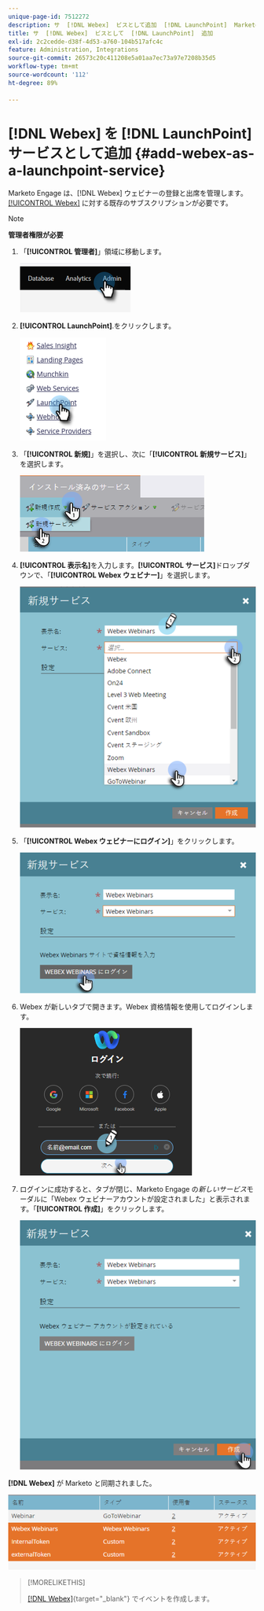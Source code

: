 ```yaml
---
unique-page-id: 7512272
description: サ  [!DNL Webex]  ビスとして追加  [!DNL LaunchPoint]  Marketo ドキュメント – 製品ドキュメント
title: サ  [!DNL Webex]  ビスとして  [!DNL LaunchPoint]  追加
exl-id: 2c2cedde-d38f-4d53-a760-104b517afc4c
feature: Administration, Integrations
source-git-commit: 26573c20c411208e5a01aa7ec73a97e7208b35d5
workflow-type: tm+mt
source-wordcount: '112'
ht-degree: 89%

---
```


# [!DNL Webex] を [!DNL LaunchPoint] サービスとして追加 {#add-webex-as-a-launchpoint-service}

Marketo Engage は、[!DNL Webex] ウェビナーの登録と出席を管理します。[[!UICONTROL Webex]](https://www.webex.com/) に対する既存のサブスクリプションが必要です。

>[!NOTE]
>
>**管理者権限が必要**

1. 「**[!UICONTROL 管理者]**」領域に移動します。

   ![](assets/add-webex-as-a-launchpoint-service-1.png)

1. **[!UICONTROL LaunchPoint]**.をクリックします。

   ![](assets/add-webex-as-a-launchpoint-service-2.png)

1. 「**[!UICONTROL 新規]**」を選択し、次に「**[!UICONTROL 新規サービス]**」を選択します。

   ![](assets/add-webex-as-a-launchpoint-service-3.png)

1. **[!UICONTROL 表示名]**&#x200B;を入力します。**[!UICONTROL サービス]**&#x200B;ドロップダウンで、「**[!UICONTROL Webex ウェビナー]**」を選択します。

   ![](assets/add-webex-as-a-launchpoint-service-4.png)

1. 「**[!UICONTROL Webex ウェビナーにログイン]**」をクリックします。

   ![](assets/add-webex-as-a-launchpoint-service-5.png)

1. Webex が新しいタブで開きます。Webex 資格情報を使用してログインします。

   ![](assets/add-webex-as-a-launchpoint-service-6.png)

1. ログインに成功すると、タブが閉じ、Marketo Engage の&#x200B;_新しいサービス_&#x200B;モーダルに「Webex ウェビナーアカウントが設定されました」と表示されます。「**[!UICONTROL 作成]**」をクリックします。

   ![](assets/add-webex-as-a-launchpoint-service-7.png)

**[!DNL Webex]** が Marketo と同期されました。

![](assets/add-webex-as-a-launchpoint-service-8.png)

>[!MORELIKETHIS]
>
>[&#x200B; [!DNL Webex]](/help/marketo/product-docs/demand-generation/events/create-an-event/create-an-event-with-webex.md){target="_blank"} でイベントを作成します。
